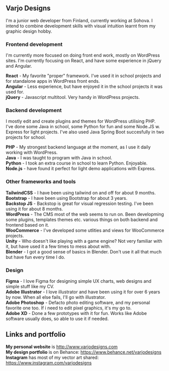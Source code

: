 ## Varjo Designs

I'm a junior web developer from Finland, currently working at Sohova. I intend to combine development skills with visual intuition learnt from my graphic design hobby. 

### Frontend development

I'm currently more focused on doing front end work, mostly on WordPress sites. I'm currently focusing on React, and have some experience in jQuery and Angular. 

**React** - My favorite "proper" framework. I've used it in school projects and for standalone apps in WordPress front ends.   
**Angular** - Less experience, but have enjoyed it in the school projects it was used for.  
**jQuery** - Javascript multitool. Very handy in WordPress projects.  

### Backend development

I mostly edit and create plugins and themes for WordPress utilising PHP. I've done some Java in school, some Python for fun and some Node.JS w. 
Express for light projects. I've also used Java Spring Boot succesfully in two projects for school.  

**PHP** - My strongest backend language at the moment, as I use it daily working with WordPress.  
**Java** - I was taught to program with Java in school.  
**Python** - I took an extra course in school to learn Python. Enjoyable.  
**Node.js** - have found it perfect for light demo applications with Express.  


### Other frameworks and tools

**TailwindCSS** - I have been using tailwind on and off for about 9 months.  
**Bootstrap** - I have been using Bootstrap for about 3 years.  
**Backstop JS** - Backstop is great for visual regression testing. I've been using it for about 8 months.  
**WordPress** - The CMS most of the web seems to run on. Been developming some plugins, templates themes etc. various things on both backend and frontend based on it.  
**WooCommerce** - I've developed some utlities and views for WooCommerce projects.  
**Unity** - Who doesn't like playing with a game engine? Not very familiar with it, but have used it a few times to mess about with.  
**Blender** - I got a good sense of basics in Blender. Don't use it all that much but have fun every time I do.   

### Design 

**Figma** - I love Figma for designing simple UX charts, web designs and simple stuff like my CV.  
**Adobe Illustrator** - I love illustrator and have been using it for over 6 years by now. When all else fails, I'll go with illustrator.  
**Adobe Photoshop** - Defacto photo editing software, and my personal favorite one too. If i need to edit pixel graphics, it's my go to.  
**Adobe XD** - Done a few prototypes with it for fun. Works like Adobe software usually does, so able to use it if needed.  

## Links and portfolio

**My personal website** is http://www.varjodesigns.com  
**My design portfolio** is on Behance: https://www.behance.net/varjodesigns  
**Instagram** has most of my vector art shared: https://www.instagram.com/varjodesigns

